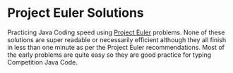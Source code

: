 Project Euler Solutions
=======================

Practicing Java Coding speed using [Project Euler](https://projecteuler.net) problems. None of these solutions are super readable or necessarily efficient although they all finish in less than one minute as per the Project Euler recommendations. Most of the early problems are quite easy so they are good practice for typing Competition Java Code.

